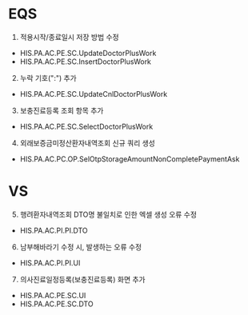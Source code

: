 

# EQS
1. 적용시작/종료일시 저장 방법 수정
- HIS.PA.AC.PE.SC.UpdateDoctorPlusWork
- HIS.PA.AC.PE.SC.InsertDoctorPlusWork

2. 누락 기호(":") 추가
- HIS.PA.AC.PE.SC.UpdateCnlDoctorPlusWork

3. 보충진료등록 조회 항목 추가
- HIS.PA.AC.PE.SC.SelectDoctorPlusWork

4. 외래보증금미정산환자내역조회 신규 쿼리 생성
- HIS.PA.AC.PC.OP.SelOtpStorageAmountNonCompletePaymentAsk

# VS
5. 행려환자내역조회 DTO명 불일치로 인한 엑셀 생성 오류 수정
- HIS.PA.AC.PI.PI.DTO

6. 남부해바라기 수정 시, 발생하는 오류 수정
- HIS.PA.AC.PI.PI.UI

7. 의사진료일정등록(보충진료등록) 화면 추가
- HIS.PA.AC.PE.SC.UI
- HIS.PA.AC.PE.SC.DTO

